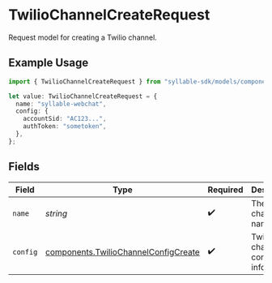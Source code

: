 # TwilioChannelCreateRequest

Request model for creating a Twilio channel.

## Example Usage

```typescript
import { TwilioChannelCreateRequest } from "syllable-sdk/models/components";

let value: TwilioChannelCreateRequest = {
  name: "syllable-webchat",
  config: {
    accountSid: "AC123...",
    authToken: "sometoken",
  },
};
```

## Fields

| Field                                                                                        | Type                                                                                         | Required                                                                                     | Description                                                                                  | Example                                                                                      |
| -------------------------------------------------------------------------------------------- | -------------------------------------------------------------------------------------------- | -------------------------------------------------------------------------------------------- | -------------------------------------------------------------------------------------------- | -------------------------------------------------------------------------------------------- |
| `name`                                                                                       | *string*                                                                                     | :heavy_check_mark:                                                                           | The channel name                                                                             | syllable-webchat                                                                             |
| `config`                                                                                     | [components.TwilioChannelConfigCreate](../../models/components/twiliochannelconfigcreate.md) | :heavy_check_mark:                                                                           | Twilio channel config information.                                                           |                                                                                              |